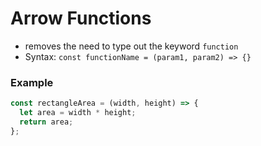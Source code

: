 # Arrow Functions

- removes the need to type out the keyword `function`
- Syntax: `const functionName = (param1, param2) => {}`

### Example

```js
const rectangleArea = (width, height) => {
  let area = width * height;
  return area;
};
```
